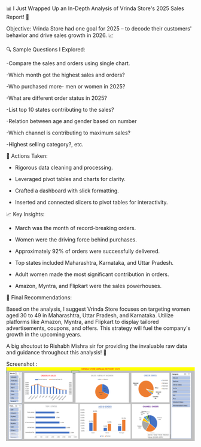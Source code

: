 📊 I Just Wrapped Up an In-Depth Analysis of Vrinda Store's 2025 Sales Report! 🚀

Objective: Vrinda Store had one goal for 2025 – to decode their customers' behavior and drive sales growth in 2026. 📈

🔍 Sample Questions I Explored:

-Compare the sales and orders using single chart.

-Which month got the highest sales and orders?

-Who purchased more- men or women in 2025?

-What are different order status in 2025?

-List top 10 states contributing to the sales?

-Relation between age and gender based on number

-Which channel is contributing to maximum sales?

-Highest selling category?, etc.

💼 Actions Taken:

- Rigorous data cleaning and processing.

- Leveraged pivot tables and charts for clarity.

- Crafted a dashboard with slick formatting.

- Inserted and connected slicers to pivot tables for interactivity.

📈 Key Insights:

- March was the month of record-breaking orders.

- Women were the driving force behind purchases.

- Approximately 92% of orders were successfully delivered.

- Top states included Maharashtra, Karnataka, and Uttar Pradesh.

- Adult women made the most significant contribution in orders.

- Amazon, Myntra, and Flipkart were the sales powerhouses.

🚀 Final Recommendations:

Based on the analysis, I suggest Vrinda Store focuses on targeting women aged 30 to 49 in Maharashtra, Uttar Pradesh, and Karnataka. Utilize platforms like Amazon, Myntra, and Flipkart to display tailored advertisements, coupons, and offers. This strategy will fuel the company's growth in the upcoming years.

A big shoutout to Rishabh Mishra sir for providing the invaluable raw data and guidance throughout this analysis! 🙏

Screenshot : ![Report Screenshot](https://raw.githubusercontent.com/sagarkakade9021/Vrinda-Store-Data-Analysis/main/Vrinda_store_report.png)
